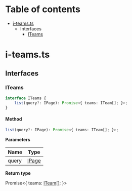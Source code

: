 # Table of contents

* [i-teams.ts][SourceFile-11]
    * Interfaces
        * [ITeams][InterfaceDeclaration-26]

# i-teams.ts

## Interfaces

### ITeams

```typescript
interface ITeams {
    list(query?: IPage): Promise<{ teams: ITeam[]; }>;
}
```
#### Method

```typescript
list(query?: IPage): Promise<{ teams: ITeam[]; }>;
```

**Parameters**

| Name  | Type                            |
| ----- | ------------------------------- |
| query | [IPage][InterfaceDeclaration-2] |

**Return type**

Promise<{ teams: [ITeam][InterfaceDeclaration-27][]; }>


[SourceFile-11]: i-teams.md#i-teamsts
[InterfaceDeclaration-26]: i-teams.md#iteams
[InterfaceDeclaration-2]: i-page.md#ipage
[InterfaceDeclaration-27]: i-team.md#iteam